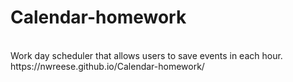 # Calendar-homework
<br>
Work day scheduler that allows users to save events in each hour.
<br>
https://nwreese.github.io/Calendar-homework/


